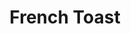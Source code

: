 ---
title: French Toast
meal: breakfast
image: french-toast.jpg
description: A nice, tasty, quick snack for you to make.
badge: quick
difficulty: intermediate
restrictions:
tags:
  - picnic
  - healthy
ingredients:
  - Whole wheat bread
  - Butter
  - Olive Oil
instructions:
  - Cut off excess fat on the beef but not too much.
  - Set the stove top temperature to the 8th degree and place the pan on top of it.
  - After two minutes, add a quarter cup of olive oil.
  - Then, after three minutes, place your steak on the pan.
  - Every 2 minutes, flip the steak for the next 5-6 minutes.
  - Once it's cooked to your liking, take off the steak and place it onto a plate.
  - Lastly, add a the ball chilli to the steak.
  - Optional: You can add A 1 Steak Sauce to the side.
---